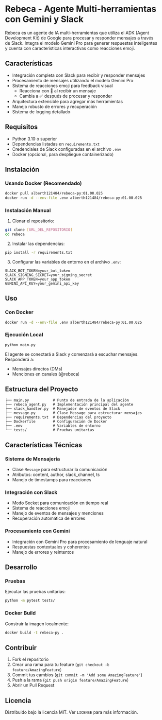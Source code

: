 # Rebeca - Agente Multi-herramientas con Gemini y Slack

Rebeca es un agente de IA multi-herramientas que utiliza el ADK (Agent Development Kit) de Google para procesar y responder mensajes a través de Slack. Integra el modelo Gemini Pro para generar respuestas inteligentes y cuenta con características interactivas como reacciones emoji.

## Características

- Integración completa con Slack para recibir y responder mensajes
- Procesamiento de mensajes utilizando el modelo Gemini Pro
- Sistema de reacciones emoji para feedback visual
  - Reacciona con 👀 al recibir un mensaje
  - Cambia a ✅ después de procesar y responder
- Arquitectura extensible para agregar más herramientas
- Manejo robusto de errores y recuperación
- Sistema de logging detallado

## Requisitos

- Python 3.10 o superior
- Dependencias listadas en `requirements.txt`
- Credenciales de Slack configuradas en el archivo `.env`
- Docker (opcional, para despliegue containerizado)

## Instalación

### Usando Docker (Recomendado)

```bash
docker pull alberth121484/rebeca-py:01.00.025
docker run -d --env-file .env alberth121484/rebeca-py:01.00.025
```

### Instalación Manual

1. Clonar el repositorio:
```bash
git clone [URL_DEL_REPOSITORIO]
cd rebeca
```

2. Instalar las dependencias:
```bash
pip install -r requirements.txt
```

3. Configurar las variables de entorno en el archivo `.env`:
```env
SLACK_BOT_TOKEN=your_bot_token
SLACK_SIGNING_SECRET=your_signing_secret
SLACK_APP_TOKEN=your_app_token
GEMINI_API_KEY=your_gemini_api_key
```

## Uso

### Con Docker

```bash
docker run -d --env-file .env alberth121484/rebeca-py:01.00.025
```

### Ejecución Local

```bash
python main.py
```

El agente se conectará a Slack y comenzará a escuchar mensajes. Responderá a:
- Mensajes directos (DMs)
- Menciones en canales (@rebeca)

## Estructura del Proyecto

```
├── main.py           # Punto de entrada de la aplicación
├── rebeca_agent.py   # Implementación principal del agente
├── slack_handler.py  # Manejador de eventos de Slack
├── message.py        # Clase Message para estructurar mensajes
├── requirements.txt  # Dependencias del proyecto
├── Dockerfile        # Configuración de Docker
├── .env              # Variables de entorno
└── tests/            # Pruebas unitarias
```

## Características Técnicas

### Sistema de Mensajería

- Clase `Message` para estructurar la comunicación
- Atributos: content, author, slack_channel, ts
- Manejo de timestamps para reacciones

### Integración con Slack

- Modo Socket para comunicación en tiempo real
- Sistema de reacciones emoji
- Manejo de eventos de mensajes y menciones
- Recuperación automática de errores

### Procesamiento con Gemini

- Integración con Gemini Pro para procesamiento de lenguaje natural
- Respuestas contextuales y coherentes
- Manejo de errores y reintentos

## Desarrollo

### Pruebas

Ejecutar las pruebas unitarias:
```bash
python -m pytest tests/
```

### Docker Build

Construir la imagen localmente:
```bash
docker build -t rebeca-py .
```

## Contribuir

1. Fork el repositorio
2. Crear una rama para tu feature (`git checkout -b feature/AmazingFeature`)
3. Commit tus cambios (`git commit -m 'Add some AmazingFeature'`)
4. Push a la rama (`git push origin feature/AmazingFeature`)
5. Abrir un Pull Request

## Licencia

Distribuido bajo la licencia MIT. Ver `LICENSE` para más información.